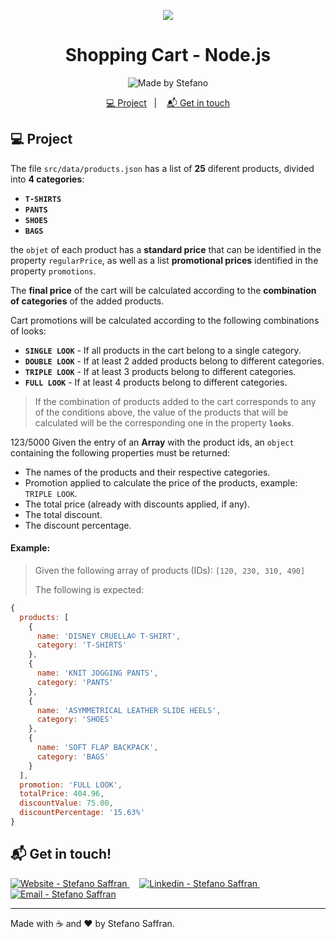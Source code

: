 <p align="center">
  <img src="https://res.cloudinary.com/stefanosaffran/image/upload/v1588264428/Codenation/ogzrl5pnspprlfc4zglr.png" />
</p>

<h1 align="center">Shopping Cart - Node.js</h1>

<p align="center">
<img alt="Made by Stefano" src="https://img.shields.io/badge/made%20by-StefanoSaffran-%20?">
</p>

<p align="center">
  <a href="#computer-project">💻 Project</a>&nbsp;&nbsp;&nbsp;|&nbsp;&nbsp;&nbsp;
  <a href="#mailbox_with_mail-get-in-touch">📬 Get in touch</a>
</p>

## :computer: Project 

The file `src/data/products.json` has a list of **25** diferent products,
divided into **4 categories**:

-  **`T-SHIRTS`**
-  **`PANTS`**
-  **`SHOES`**
-  **`BAGS`**

the `objet` of each product has a **standard price** that can be identified in the property `regularPrice`, as well as a list **promotional prices** identified in the property `promotions`.

The **final price** of the cart will be calculated according to the **combination of categories** of the added products.

Cart promotions will be calculated according to the following combinations of looks:
* **`SINGLE LOOK`** - If all products in the cart belong to a single category.
* **`DOUBLE LOOK`** - If at least 2 added products belong to different categories.
* **`TRIPLE LOOK`** - If at least 3 products belong to different categories.
* **`FULL LOOK`** - If at least 4 products belong to different categories.

> If the combination of products added to the cart corresponds to any of the conditions above, the value of the products that will be calculated will be the corresponding one in the property **`looks`**.

123/5000
Given the entry of an **Array** with the product ids, an `object` containing the following properties must be returned:

- The names of the products and their respective categories.
- Promotion applied to calculate the price of the products, example: `TRIPLE LOOK`.
- The total price (already with discounts applied, if any).
- The total discount.
- The discount percentage.

#### Example:

> Given the following array of products (IDs): `[120, 230, 310, 490]`
>
> The following is expected:
```javascript
{
  products: [
    {
      name: 'DISNEY CRUELLA© T-SHIRT',
      category: 'T-SHIRTS'
    },
    {
      name: 'KNIT JOGGING PANTS',
      category: 'PANTS'
    },
    {
      name: 'ASYMMETRICAL LEATHER SLIDE HEELS',
      category: 'SHOES'
    },
    {
      name: 'SOFT FLAP BACKPACK',
      category: 'BAGS'
    }
  ],
  promotion: 'FULL LOOK',
  totalPrice: 404.96,
  discountValue: 75.00,
  discountPercentage: '15.63%'
}
```

## :mailbox_with_mail: Get in touch!

<a href="https://stefanosaffran.com" target="_blank" >
  <img alt="Website - Stefano Saffran" src="https://img.shields.io/badge/Website--%23F8952D?style=social">
</a>&nbsp;&nbsp;&nbsp;
<a href="https://www.linkedin.com/in/stefanosaffran/" target="_blank" >
  <img alt="Linkedin - Stefano Saffran" src="https://img.shields.io/badge/Linkedin--%23F8952D?style=social&logo=linkedin">
</a>&nbsp;&nbsp;&nbsp;
<a href="mailto:stefanoas@gmail.com" target="_blank" >
  <img alt="Email - Stefano Saffran" src="https://img.shields.io/badge/Email--%23F8952D?style=social&logo=gmail">
</a> 

---

Made with :coffee: and ❤️ by Stefano Saffran.
